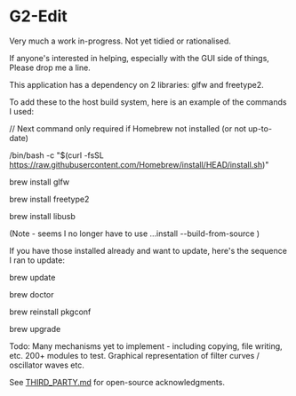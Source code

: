 # G2-Edit

Very much a work in-progress. Not yet tidied or rationalised.

If anyone's interested in helping, especially with the GUI side of things,
Please drop me a line.


This application has a dependency on 2 libraries: glfw and freetype2.

To add these to the host build system, here is an example of the commands I used:

// Next command only required if Homebrew not installed (or not up-to-date)

/bin/bash -c "$(curl -fsSL https://raw.githubusercontent.com/Homebrew/install/HEAD/install.sh)"

brew install glfw

brew install freetype2

brew install libusb

(Note - seems I no longer have to use ...install --build-from-source <library>)

If you have those installed already and want to update, here's the sequence I ran to update:

brew update

brew doctor

brew reinstall pkgconf

brew upgrade

Todo: Many mechanisms yet to implement - including copying, file writing, etc. 200+ modules to test. Graphical representation of filter curves / oscillator waves etc.

See [THIRD_PARTY.md](./THIRD_PARTY.md) for open-source acknowledgments.
